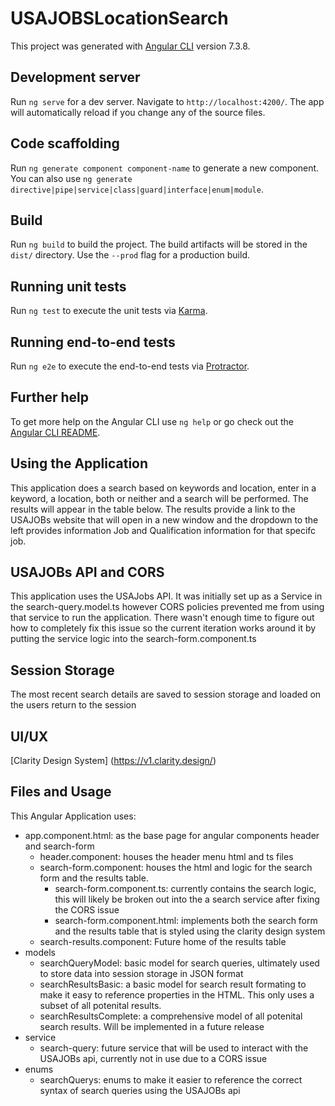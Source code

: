 # USAJOBSLocationSearch

This project was generated with [Angular CLI](https://github.com/angular/angular-cli) version 7.3.8.

## Development server

Run `ng serve` for a dev server. Navigate to `http://localhost:4200/`. The app will automatically reload if you change any of the source files.

## Code scaffolding

Run `ng generate component component-name` to generate a new component. You can also use `ng generate directive|pipe|service|class|guard|interface|enum|module`.

## Build

Run `ng build` to build the project. The build artifacts will be stored in the `dist/` directory. Use the `--prod` flag for a production build.

## Running unit tests

Run `ng test` to execute the unit tests via [Karma](https://karma-runner.github.io).

## Running end-to-end tests

Run `ng e2e` to execute the end-to-end tests via [Protractor](http://www.protractortest.org/).

## Further help

To get more help on the Angular CLI use `ng help` or go check out the [Angular CLI README](https://github.com/angular/angular-cli/blob/master/README.md).

## Using the Application

This application does a search based on keywords and location, enter in a keyword, a location, both or neither and a search will be performed.  The results will appear in the table below.  The results provide a link to the USAJOBs website that will open in a new window and the dropdown to the left provides information Job and Qualification information for that specifc job.

## USAJOBs API and CORS
This application uses the USAJobs API.  It was initially set up as a Service in the search-query.model.ts however CORS policies prevented me from using that service to run the application.  There wasn't enough time to figure out how to completely fix this issue so the current iteration works around it by putting the service logic into the search-form.component.ts

## Session Storage
The most recent search details are saved to session storage and loaded on the users return to the session

## UI/UX
[Clarity Design System] (https://v1.clarity.design/)

## Files and Usage
This Angular Application uses:
- app.component.html: as the base page for angular components header and search-form
    - header.component: houses the header menu html and ts files
    - search-form.component: houses the html and logic for the search form and the results table.
        - search-form.component.ts: currently contains the search logic, this will likely be broken out into the a search service after fixing the CORS issue
        - search-form.component.html: implements both the search form and the results table that is styled using the clarity design system
    - search-results.component:  Future home of the results table 
- models
    - searchQueryModel: basic model for search queries, ultimately used to store data into session storage in JSON format
    - searchResultsBasic: a basic model for search result formating to make it easy to reference properties in the HTML.  This only uses a subset of all potenital results.
    - searchResultsComplete: a comprehensive model of all potenital search results.  Will be implemented in a future release
- service
    - search-query: future service that will be used to interact with the USAJOBs api, currently not in use due to a CORS issue
- enums
    - searchQuerys: enums to make it easier to reference the correct syntax of search queries using the USAJOBs api

